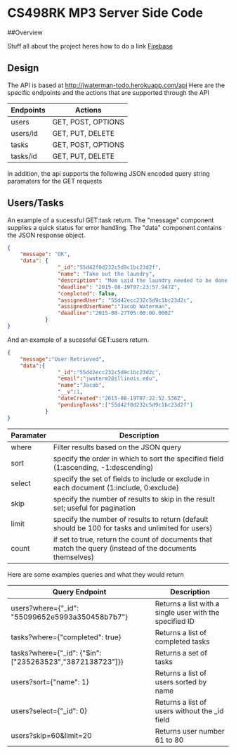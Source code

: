 # CS498RK MP3 Server Side Code

##Overview

Stuff all about the project heres how to do a link [Firebase](https://www.firebase.com)

## Design

The API is based at http://jwaterman-todo.herokuapp.com/api
Here are the specific endpoints and the actions that are supported through the API

Endpoints | Actions
------|------------
users | GET, POST, OPTIONS
users/id | GET, PUT, DELETE
tasks | GET, POST, OPTIONS
tasks/id | GET, PUT, DELETE

In addition, the api supports the following JSON encoded query string paramaters for the GET requests

## Users/Tasks


An example of a sucessful GET:task return. The "message" component supplies a quick status for error handling. The "data" component contains the JSON response object.

```json
{
    "message": "OK",
    "data": {
                "_id":"55d42f0d232c5d9c1bc23d2f",
                "name": "Take out the laundry",
                "description": "Mom said the laundry needed to be done. ugh!",
                "deadline": "2015-08-19T07:23:57.947Z",
                "completed": false,
                "assignedUser": "55d42ecc232c5d9c1bc23d2c",
                "assignedUserName":"Jacob Waterman",
                "deadline":"2015-08-27T05:00:00.000Z"
            }
}
```

And an example of a sucessful GET:users return.

```json
{
    "message":"User Retrieved",
    "data":{
                "_id":"55d42ecc232c5d9c1bc23d2c",
                "email":"jwaterm2@illinois.edu",
                "name":"Jacob",
                "__v":1,
                "dateCreated":"2015-08-19T07:22:52.536Z",
                "pendingTasks":["55d42f0d232c5d9c1bc23d2f"]
            }
}
```

Paramater | Description
------|------------
where | Filter results based on the JSON query
sort | specify the order in which to sort the specified field (1:ascending, -1:descending)
select | specify the set of fields to include or exclude in each document (1:include, 0:exclude)
skip | specify the number of results to skip in the result set; useful for pagination
limit | specify the number of results to return (default should be 100 for tasks and unlimited for users)
count | if set to true, return the count of documents that match the query (instead of the documents themselves)

Here are some examples queries and what they would return

Query Endpoint | Description
------|------------
users?where={"_id": "55099652e5993a350458b7b7"} | Returns a list with a single user with the specified ID
tasks?where={"completed": true} | Returns a list of completed tasks
tasks?where={"_id": {"$in": ["235263523","3872138723"]}} | Returns a set of tasks
users?sort={"name": 1} | Returns a list of users sorted by name
users?select={"_id": 0} | Returns a list of users without the _id field
users?skip=60&limit=20 | Returns user number 61 to 80



